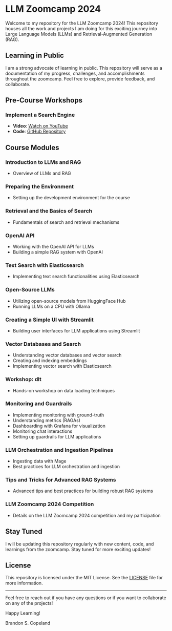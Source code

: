 # LLM Zoomcamp 2024

Welcome to my repository for the LLM Zoomcamp 2024! This repository houses all the work and projects I am doing for this exciting journey into Large Language Models (LLMs) and Retrieval-Augmented Generation (RAG).

## Learning in Public

I am a strong advocate of learning in public. This repository will serve as a documentation of my progress, challenges, and accomplishments throughout the zoomcamp. Feel free to explore, provide feedback, and collaborate.

## Pre-Course Workshops

### Implement a Search Engine
- **Video**: [Watch on YouTube](https://www.youtube.com/watch?v=nMrGK5QgPVE)
- **Code**: [GitHub Repository](https://github.com/alexeygrigorev/build-your-own-search-engine)

## Course Modules

### Introduction to LLMs and RAG
- Overview of LLMs and RAG

### Preparing the Environment
- Setting up the development environment for the course

### Retrieval and the Basics of Search
- Fundamentals of search and retrieval mechanisms

### OpenAI API
- Working with the OpenAI API for LLMs
- Building a simple RAG system with OpenAI

### Text Search with Elasticsearch
- Implementing text search functionalities using Elasticsearch

### Open-Source LLMs
- Utilizing open-source models from HuggingFace Hub
- Running LLMs on a CPU with Ollama

### Creating a Simple UI with Streamlit
- Building user interfaces for LLM applications using Streamlit

### Vector Databases and Search
- Understanding vector databases and vector search
- Creating and indexing embeddings
- Implementing vector search with Elasticsearch

### Workshop: dlt
- Hands-on workshop on data loading techniques

### Monitoring and Guardrails
- Implementing monitoring with ground-truth
- Understanding metrics (RAGAs)
- Dashboarding with Grafana for visualization
- Monitoring chat interactions
- Setting up guardrails for LLM applications

### LLM Orchestration and Ingestion Pipelines
- Ingesting data with Mage
- Best practices for LLM orchestration and ingestion

### Tips and Tricks for Advanced RAG Systems
- Advanced tips and best practices for building robust RAG systems

### LLM Zoomcamp 2024 Competition
- Details on the LLM Zoomcamp 2024 competition and my participation

## Stay Tuned

I will be updating this repository regularly with new content, code, and learnings from the zoomcamp. Stay tuned for more exciting updates!

## License

This repository is licensed under the MIT License. See the [LICENSE](LICENSE) file for more information.

---

Feel free to reach out if you have any questions or if you want to collaborate on any of the projects!

Happy Learning!

Brandon S. Copeland
